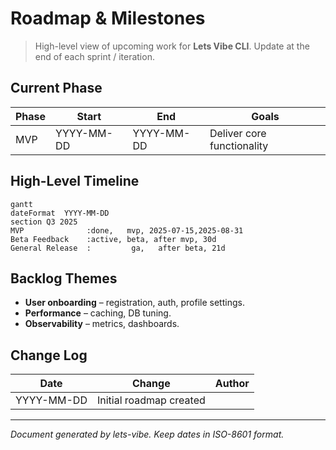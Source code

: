 # Roadmap & Milestones

> High-level view of upcoming work for **Lets Vibe CLI**. Update at the end of each sprint / iteration.

## Current Phase

| Phase | Start      | End        | Goals                      |
| ----- | ---------- | ---------- | -------------------------- |
| MVP   | YYYY-MM-DD | YYYY-MM-DD | Deliver core functionality |

## High-Level Timeline

```mermaid
gantt
dateFormat  YYYY-MM-DD
section Q3 2025
MVP              :done,   mvp, 2025-07-15,2025-08-31
Beta Feedback    :active, beta, after mvp, 30d
General Release  :         ga,   after beta, 21d
```

## Backlog Themes

- **User onboarding** – registration, auth, profile settings.
- **Performance** – caching, DB tuning.
- **Observability** – metrics, dashboards.

## Change Log

| Date       | Change                  | Author |
| ---------- | ----------------------- | ------ |
| YYYY-MM-DD | Initial roadmap created |        |

---

_Document generated by lets-vibe. Keep dates in ISO-8601 format._
